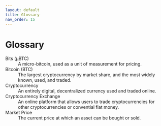 ```yaml
---
layout: default
title: Glossary
nav_order: 15
---
```


# Glossary

<dl>
  <dt>Bits (μBTC)</dt>
  <dd>A micro-bitcoin, used as a unit of measurement for pricing.</dd>
  <dt>Bitcoin (BTC)</dt>
  <dd>The largest cryptocurrency by market share, and the most widely known, used, and traded.</dd>
  <dt>Cryptocurrency</dt>
  <dd>An entirely digital, decentralized currency used and traded online.</dd>
  <dt>Cryptocurrency Exchange</dt>
  <dd>An online platform that allows users to trade cryptocurrencies for other cryptocurrencies or convential fiat money. </dd>
  <dt>Market Price</dt>
  <dd>The current price at which an asset can be bought or sold.</dd>
</dl>
